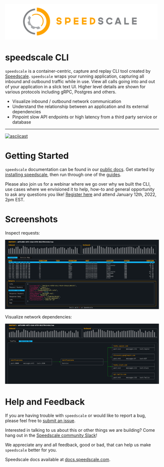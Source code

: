 <img src="https://raw.githubusercontent.com/speedscale/assets/main/logo/gold_speedscale_logo_landscape_large.png" width="500">

# speedscale CLI

`speedscale` is a container-centric, capture and replay CLI tool created by [Speedscale](https://speedscale.com).
`speedscale` wraps your running application, capturing all inbound and outbound traffic while in use.  View all calls going into and out of your application in a slick text UI. Higher level details are shown for various protocols including gRPC, Postgres and others.

- Visualize inbound / outbound network communication
- Understand the relationship between an application and its external dependencies
- Pinpoint slow API endpoints or high latency from a third party service or database

***

[![asciicast](https://asciinema.org/a/453342.svg)](https://asciinema.org/a/453342)

# Getting Started

`speedscale` documentation can be found in our [public docs](https://docs.speedscale.com/cli/speedscale).
Get started by [installing speedscale](https://docs.speedscale.com/cli/speedscale#install-update), then run
through one of the [guides](https://docs.speedscale.com/cli/speedscale/guides).

Please also join us for a webinar where we go over why we built the CLI, use cases where we envisioned it to help, how-to and general opportunity to ask any questions you like!  [Register here](https://us02web.zoom.us/webinar/register/WN_SBGvlHAFS0GoKFqkEBsoXw) and attend January 12th, 2022, 2pm EST.

# Screenshots

Inspect requests:

<img src="/assets/screenshot-1.png" width=900>

Visualize network dependencies:

<img src="/assets/screenshot-2.png" width=900>

# Help and Feedback

If you are having trouble with `speedscale` or would like to report a bug, please feel free to
[submit an issue](https://github.com/speedscale/speedscale-cli/issues/new/choose).

Interested in talking to us about this or other things we are building? Come hang out in the
[Speedscale community Slack](https://slack.speedscale.com)!

We appreciate any and all feedback, good or bad, that can help us make `speedscale` better for you.

Speedscale docs available at [docs.speedscale.com](https://docs.speedscale.com).
